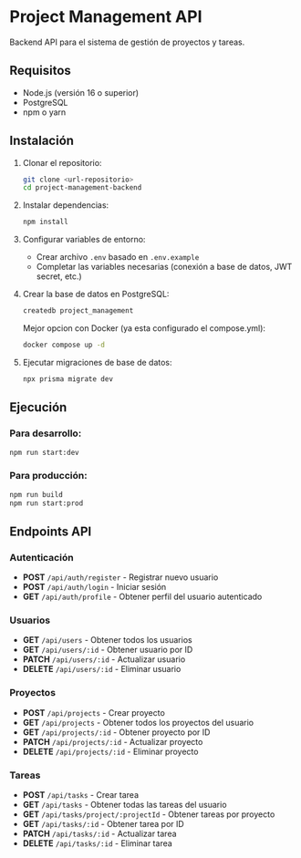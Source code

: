 # Project Management API

Backend API para el sistema de gestión de proyectos y tareas.

## Requisitos

- Node.js (versión 16 o superior)
- PostgreSQL
- npm o yarn

## Instalación

1. Clonar el repositorio:
   ```bash
   git clone <url-repositorio>
   cd project-management-backend
   ```

2. Instalar dependencias:
   ```bash
   npm install
   ```

3. Configurar variables de entorno:

   - Crear archivo `.env` basado en `.env.example`
   - Completar las variables necesarias (conexión a base de datos, JWT secret, etc.)

4. Crear la base de datos en PostgreSQL:
   ```bash
   createdb project_management
   ```
   Mejor opcion con Docker (ya esta configurado el compose.yml):
    ```bash
   docker compose up -d
   ```

5. Ejecutar migraciones de base de datos:
   ```bash
   npx prisma migrate dev
   ```

## Ejecución

### Para desarrollo:
```bash
npm run start:dev
```

### Para producción:
```bash
npm run build
npm run start:prod
```

## Endpoints API

### Autenticación

- **POST** `/api/auth/register` - Registrar nuevo usuario
- **POST** `/api/auth/login` - Iniciar sesión
- **GET** `/api/auth/profile` - Obtener perfil del usuario autenticado

### Usuarios

- **GET** `/api/users` - Obtener todos los usuarios
- **GET** `/api/users/:id` - Obtener usuario por ID
- **PATCH** `/api/users/:id` - Actualizar usuario
- **DELETE** `/api/users/:id` - Eliminar usuario

### Proyectos

- **POST** `/api/projects` - Crear proyecto
- **GET** `/api/projects` - Obtener todos los proyectos del usuario
- **GET** `/api/projects/:id` - Obtener proyecto por ID
- **PATCH** `/api/projects/:id` - Actualizar proyecto
- **DELETE** `/api/projects/:id` - Eliminar proyecto

### Tareas

- **POST** `/api/tasks` - Crear tarea
- **GET** `/api/tasks` - Obtener todas las tareas del usuario
- **GET** `/api/tasks/project/:projectId` - Obtener tareas por proyecto
- **GET** `/api/tasks/:id` - Obtener tarea por ID
- **PATCH** `/api/tasks/:id` - Actualizar tarea
- **DELETE** `/api/tasks/:id` - Eliminar tarea
